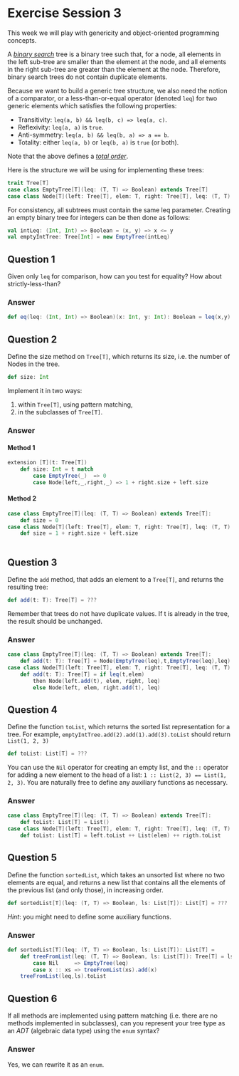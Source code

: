 # Exercise Session 3

This week we will play with genericity and object-oriented programming concepts.

A [_binary search_](https://en.wikipedia.org/wiki/Binary_search_tree) tree is a binary tree such that, for a node, all elements in the left sub-tree are smaller than the element at the node, and all elements in the right sub-tree are greater than the element at the node. Therefore, binary search trees do not contain duplicate elements.

Because we want to build a generic tree structure, we also need the notion of a comparator, or a less-than-or-equal operator (denoted `leq`) for two generic elements which satisfies the following properties:

- Transitivity:   `leq(a, b) && leq(b, c) => leq(a, c)`.
- Reflexivity:    `leq(a, a)` is `true`.
- Anti-symmetry:  `leq(a, b) && leq(b, a) => a == b`.
- Totality:       either `leq(a, b)` or `leq(b, a)` is `true` (or both).

Note that the above defines a [_total order_](https://en.wikipedia.org/wiki/Total_order).

Here is the structure we will be using for implementing these trees:

```scala
trait Tree[T]
case class EmptyTree[T](leq: (T, T) => Boolean) extends Tree[T]
case class Node[T](left: Tree[T], elem: T, right: Tree[T], leq: (T, T) => Boolean) extends Tree[T]
```

For consistency, all subtrees must contain the same leq parameter.
Creating an empty binary tree for integers can be then done as follows:

```scala
val intLeq: (Int, Int) => Boolean = (x, y) => x <= y
val emptyIntTree: Tree[Int] = new EmptyTree(intLeq)
```

## Question 1

Given only `leq` for comparison, how can you test for equality? How about strictly-less-than?

### Answer
```scala
def eq(leq: (Int, Int) => Boolean)(x: Int, y: Int): Boolean = leq(x,y) && leq(y,x)
```

## Question 2

Define the size method on `Tree[T]`, which returns its size, i.e. the number of Nodes in the tree.

```scala
def size: Int
```

Implement it in two ways:

1. within `Tree[T]`, using pattern matching,
2. in the subclasses of `Tree[T]`.

### Answer
#### Method 1
```scala
extension [T](t: Tree[T])
    def size: Int = t match
        case EmptyTree(_)  => 0
        case Node(left,_,right,_) => 1 + right.size + left.size
```

#### Method 2
```scala
case class EmptyTree[T](leq: (T, T) => Boolean) extends Tree[T]:
    def size = 0
case class Node[T](left: Tree[T], elem: T, right: Tree[T], leq: (T, T) => Boolean) extends Tree[T]:
    def size = 1 + right.size + left.size
    
```

## Question 3

Define the `add` method, that adds an element to a `Tree[T]`, and returns the resulting tree:

```scala
def add(t: T): Tree[T] = ???
```

Remember that trees do not have duplicate values. If t is already in the tree, the result should be unchanged.

### Answer
```scala
case class EmptyTree[T](leq: (T, T) => Boolean) extends Tree[T]:
    def add(t: T): Tree[T] = Node(EmptyTree(leq),t,EmptyTree(leq),leq)
case class Node[T](left: Tree[T], elem: T, right: Tree[T], leq: (T, T) => Boolean) extends Tree[T]:
    def add(t: T): Tree[T] = if leq(t,elem) 
        then Node(left.add(t), elem, right, leq)
        else Node(left, elem, right.add(t), leq)
```

## Question 4

Define the function `toList`, which returns the sorted list representation for a tree. For example, `emptyIntTree.add(2).add(1).add(3).toList` should return `List(1, 2, 3)`

```scala
def toList: List[T] = ???
```

You can use the `Nil` operator for creating an empty list, and the `::` operator for adding a new element to the head of a list: `1 :: List(2, 3) == List(1, 2, 3)`. You are naturally free to define any auxiliary functions as necessary.

### Answer
```scala
case class EmptyTree[T](leq: (T, T) => Boolean) extends Tree[T]:
    def toList: List[T] = List()
case class Node[T](left: Tree[T], elem: T, right: Tree[T], leq: (T, T) => Boolean) extends Tree[T]:
    def toList: List[T] = left.toList ++ List(elem) ++ rigth.toList
```

## Question 5

Define the function `sortedList`, which takes an unsorted list where no two elements are equal, and returns a new list that contains all the elements of the previous list (and only those), in increasing order.

```scala
def sortedList[T](leq: (T, T) => Boolean, ls: List[T]): List[T] = ???
```

_Hint_: you might need to define some auxiliary functions.

### Answer
```scala
def sortedList[T](leq: (T, T) => Boolean, ls: List[T]): List[T] =
    def treeFromList(leq: (T, T) => Boolean, ls: List[T]): Tree[T] = ls match
        case Nil     => EmptyTree(leq)
        case x :: xs => treeFromList(xs).add(x)
    treeFromList(leq,ls).toList
```
## Question 6

If all methods are implemented using pattern matching (i.e. there are no methods implemented in subclasses), can you represent your tree type as an _ADT_ (algebraic data type) using the `enum` syntax?

### Answer
Yes, we can rewrite it as an `enum`.
